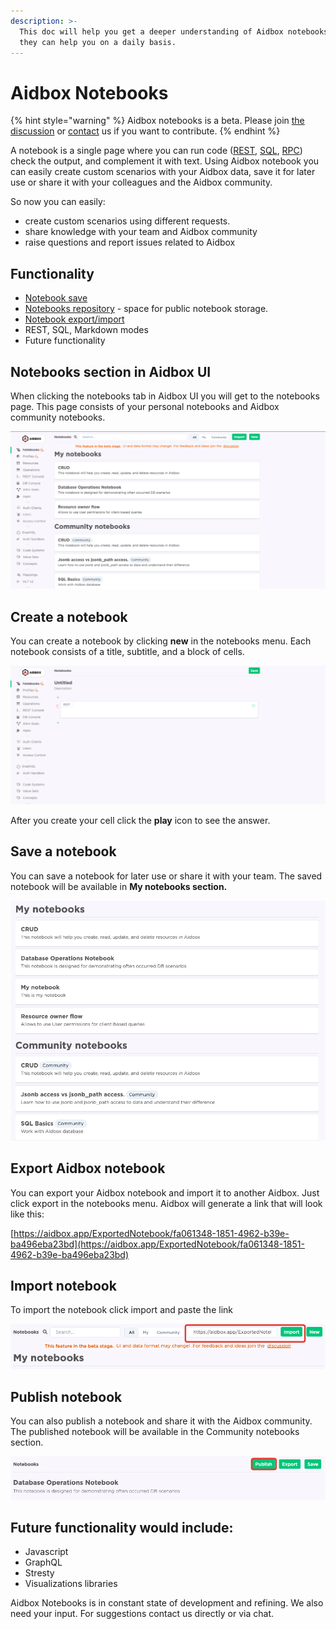 ```yaml
---
description: >-
  This doc will help you get a deeper understanding of Aidbox notebooks and how
  they can help you on a daily basis.
---
```


# Aidbox Notebooks

{% hint style="warning" %}
Aidbox notebooks is a beta. Please join [the discussion](https://github.com/Aidbox/Issues/discussions/412) or [contact](../contact-us.md) us if you want to contribute.
{% endhint %}

A notebook is a single page where you can run code \([REST](../api-1/api/), [SQL](../modules-1/aidbox-search/usdpsql.md), [RPC](../api-1/rpc-api.md)\) check the output, and complement it with text. Using Aidbox notebook you can easily create custom scenarios with your Aidbox data, save it for later use or share it with your colleagues and the Aidbox community.

So now you can easily:

* create custom scenarios using different requests.
* share knowledge with your team and Aidbox community
* raise questions and report issues related to Aidbox

## **Functionality**

* [Notebook save ](notebooks.md#save-a-notebook)
* [Notebooks repository](notebooks.md#publish-notebook) - space for public notebook storage.
* [Notebook export/import ](notebooks.md#export-aidbox-notebook)
* REST, SQL, Markdown modes
* Future functionality

## Notebooks section in Aidbox UI

When clicking the notebooks tab in Aidbox UI you will get to the notebooks page. This page consists of your personal notebooks and Aidbox community notebooks.

![](../.gitbook/assets/2021-09-03_09-49-41.png)

## Create a notebook

You can create a notebook by clicking **new** in the notebooks menu. Each notebook consists of a title, subtitle, and a block of cells.

![New Aidbox notebook](../.gitbook/assets/2021-09-03_09-47-33.png)

After you create your cell click the **play** icon to see the answer.

## Save a notebook

You can save a notebook for later use or share it with your team. The saved notebook will be available in **My notebooks section.**

![Aidbox notebooks: personal and community](../.gitbook/assets/2021-09-03_09-59-55.png)

## Export Aidbox notebook

You can export your Aidbox notebook and import it to another Aidbox. Just click export in the notebooks menu. Aidbox will generate a link that will look like this:

[https://aidbox.app/ExportedNotebook/fa061348-1851-4962-b39e-ba496eba23bd](https://aidbox.app/ExportedNotebook/fa061348-1851-4962-b39e-ba496eba23bd)

## Import notebook

To import the notebook click import and paste the link

![Import Aidbox notebok](../.gitbook/assets/2021-09-03_10-05-53.png)

## Publish notebook

You can also publish a notebook and share it with the Aidbox community. The published notebook will be available in the Community notebooks section.

![Publish Aidbox notebook](../.gitbook/assets/2021-09-03_10-13-27.png)

## **Future functionality would include:**

* Javascript
* GraphQL
* Stresty
* Visualizations libraries 

Aidbox Notebooks is in constant state of development and refining. We also need your input. For suggestions contact us directly or via chat.   



